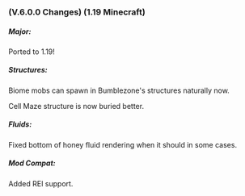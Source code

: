 ### **(V.6.0.0 Changes) (1.19 Minecraft)**

##### Major:
Ported to 1.19!

##### Structures:
Biome mobs can spawn in Bumblezone's structures naturally now.

Cell Maze structure is now buried better.

##### Fluids:
Fixed bottom of honey fluid rendering when it should in some cases.

##### Mod Compat:
Added REI support.

